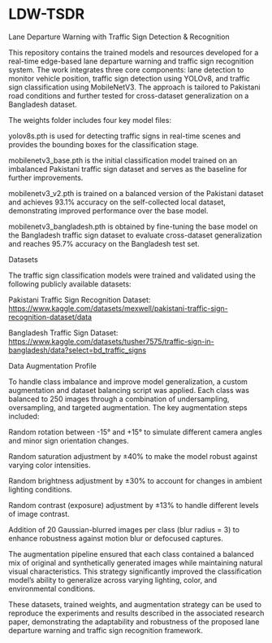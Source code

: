 # LDW-TSDR
Lane Departure Warning with Traffic Sign Detection &amp; Recognition

This repository contains the trained models and resources developed for a real-time edge-based lane departure warning and traffic sign recognition system. The work integrates three core components: lane detection to monitor vehicle position, traffic sign detection using YOLOv8, and traffic sign classification using MobileNetV3. The approach is tailored to Pakistani road conditions and further tested for cross-dataset generalization on a Bangladesh dataset.

The weights folder includes four key model files:

yolov8s.pth is used for detecting traffic signs in real-time scenes and provides the bounding boxes for the classification stage.

mobilenetv3_base.pth is the initial classification model trained on an imbalanced Pakistani traffic sign dataset and serves as the baseline for further improvements.

mobilenetv3_v2.pth is trained on a balanced version of the Pakistani dataset and achieves 93.1% accuracy on the self-collected local dataset, demonstrating improved performance over the base model.

mobilenetv3_bangladesh.pth is obtained by fine-tuning the base model on the Bangladesh traffic sign dataset to evaluate cross-dataset generalization and reaches 95.7% accuracy on the Bangladesh test set.

Datasets

The traffic sign classification models were trained and validated using the following publicly available datasets:

Pakistani Traffic Sign Recognition Dataset: https://www.kaggle.com/datasets/mexwell/pakistani-traffic-sign-recognition-dataset/data

Bangladesh Traffic Sign Dataset: https://www.kaggle.com/datasets/tusher7575/traffic-sign-in-bangladesh/data?select=bd_traffic_signs

Data Augmentation Profile

To handle class imbalance and improve model generalization, a custom augmentation and dataset balancing script was applied. Each class was balanced to 250 images through a combination of undersampling, oversampling, and targeted augmentation. The key augmentation steps included:

Random rotation between -15° and +15° to simulate different camera angles and minor sign orientation changes.

Random saturation adjustment by ±40% to make the model robust against varying color intensities.

Random brightness adjustment by ±30% to account for changes in ambient lighting conditions.

Random contrast (exposure) adjustment by ±13% to handle different levels of image contrast.

Addition of 20 Gaussian-blurred images per class (blur radius = 3) to enhance robustness against motion blur or defocused captures.

The augmentation pipeline ensured that each class contained a balanced mix of original and synthetically generated images while maintaining natural visual characteristics. This strategy significantly improved the classification model’s ability to generalize across varying lighting, color, and environmental conditions.

These datasets, trained weights, and augmentation strategy can be used to reproduce the experiments and results described in the associated research paper, demonstrating the adaptability and robustness of the proposed lane departure warning and traffic sign recognition framework.
